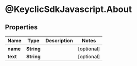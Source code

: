 # @KeyclicSdkJavascript.About

## Properties
Name | Type | Description | Notes
------------ | ------------- | ------------- | -------------
**name** | **String** |  | [optional] 
**text** | **String** |  | [optional] 


